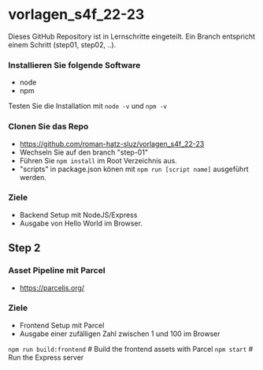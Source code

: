 # vorlagen_s4f_22-23

Dieses GitHub Repository ist in Lernschritte eingeteilt. 
Ein Branch entspricht einem Schritt (step01, step02, ..). 


### Installieren Sie folgende Software
* node
* npm

Testen Sie die Installation mit 
`node -v` und `npm -v`

### Clonen Sie das Repo 
* https://github.com/roman-hatz-sluz/vorlagen_s4f_22-23 
* Wechseln Sie auf den branch "step-01"
* Führen Sie `npm install` im Root Verzeichnis aus. 
* "scripts" in package.json könen mit `npm run [script name]` ausgeführt werden. 

### Ziele 
* Backend Setup mit NodeJS/Express
* Ausgabe von Hello World im Browser.


## Step 2
### Asset Pipeline mit Parcel 
* https://parceljs.org/ 

### Ziele 
* Frontend Setup mit Parcel
* Ausgabe einer zufälligen Zahl zwischen 1 und 100 im Browser  

`npm run build:frontend`   # Build the frontend assets with Parcel
`npm start`                # Run the Express server
